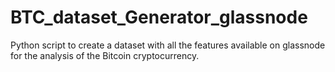 # BTC_dataset_Generator_glassnode
Python script to create a dataset with all the features available on glassnode for the analysis of the Bitcoin cryptocurrency.
